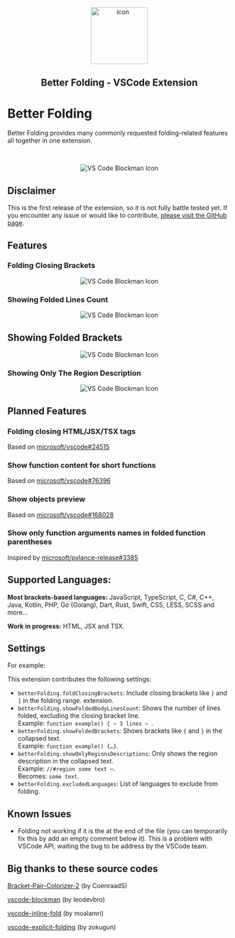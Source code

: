<p align="center">
    <img width="128" alt="icon" src="https://raw.githubusercontent.com/mtbaqer/vscode-better-folding/main/demo-media/icon/icon_large.png">
</p>

<h2 align="center"> Better Folding - VSCode Extension </h2>

# Better Folding

Better Folding provides many commonly requested folding-related features all together in one extension. 

</br>

<p align="center">
<img
  src="https://raw.githubusercontent.com/mtbaqer/vscode-better-folding/main/demo-media/images/Preview.png"
  alt="VS Code Blockman Icon"
/>
</p>

## Disclaimer
This is the first release of the extension, so it is not fully battle tested yet. If you encounter any issue or would like to contribute, [please visit the GitHub page](https://github.com/mtbaqer/vscode-better-folding).

## Features
### Folding Closing Brackets

<p align="center">
<img
  src="https://raw.githubusercontent.com/mtbaqer/vscode-better-folding/main/demo-media/images/closingBrackets.png"
  alt="VS Code Blockman Icon"
/>
</p>


### Showing Folded Lines Count

<p align="center">
<img
  src="https://raw.githubusercontent.com/mtbaqer/vscode-better-folding/main/demo-media/images/lineCount.png"
  alt="VS Code Blockman Icon"
/>
</p>

## Showing Folded Brackets

<p align="center">
<img
  src="https://raw.githubusercontent.com/mtbaqer/vscode-better-folding/main/demo-media/images/showFoldedBrackets.png"
  alt="VS Code Blockman Icon"
/>
</p>

### Showing Only The Region Description

<p align="center">
<img
  src="https://raw.githubusercontent.com/mtbaqer/vscode-better-folding/main/demo-media/images/regions.png"
  alt="VS Code Blockman Icon"
/>
</p>

## Planned Features

### Folding closing HTML/JSX/TSX tags
Based on [microsoft/vscode#24515](https://github.com/microsoft/vscode/issues/24515)

### Show function content for short functions
Based on [microsoft/vscode#76396](https://github.com/microsoft/vscode/issues/76396)

### Show objects preview
Based on [microsoft/vscode#168028](https://github.com/microsoft/vscode/issues/168028)

### Show only function arguments names in folded function parentheses

Inspired by [microsoft/pylance-release#3385](https://github.com/microsoft/pylance-release/issues/3385)

## Supported Languages:
**Most brackets-based languages:** JavaScript, TypeScript, C, C#, C++, Java, Kotlin, PHP, Go (Golang), Dart, Rust, Swift, CSS, LESS, SCSS and more...

**Work in progress:** HTML, JSX and TSX.

## Settings

For example:

This extension contributes the following settings:

- `betterFolding.foldClosingBrackets`: Include closing brackets like `}` and `]` in the folding range. extension.
- `betterFolding.showFoldedBodyLinesCount`: Shows the number of lines folded, excluding the closing bracket line.
<br />Example: `function example() { ⋯ 3 lines ⋯ `.
- `betterFolding.showFoldedBrackets`: 
Shows brackets like `{` and `}` in the collapsed text.
<br />Example: `function example() {…}`.
- `betterFolding.showOnlyRegionsDescriptions`: Only shows the region description in the collapsed text. 
<br />Example: `//#region some text ⋯`.
<br />Becomes: `some text`.
- `betterFolding.excludedLanguages`: List of languages to exclude from folding.

## Known Issues

- Folding not working if it is the at the end of the file (you can temporarily fix this by add an empty comment below it). This is a problem with VSCode API, waiting the bug to be address by the VSCode team.

## Big thanks to these source codes
[Bracket-Pair-Colorizer-2](https://github.com/CoenraadS/Bracket-Pair-Colorizer-2) (by CoenraadS)

[vscode-blockman](https://github.com/leodevbro/vscode-blockman) (by leodevbro)

[vscode-inline-fold](https://github.com/moalamri/vscode-inline-fold) (by moalamri)

[vscode-explicit-folding](https://github.com/zokugun/vscode-explicit-folding) (by zokugun)
